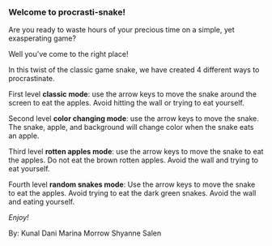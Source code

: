 ### Welcome to procrasti-snake!

Are you ready to waste hours of your precious time on a simple, yet exasperating game? 

Well you've come to the right place!

In this twist of the classic game snake, we have created 4 different ways to procrastinate.

First level **classic mode**:
use the arrow keys to move the snake around the screen to eat the apples. Avoid hitting the wall or trying to eat yourself.

Second level **color changing mode**:
use the arrow keys to move the snake. The snake, apple, and background will change color when the snake eats an apple.

Third level **rotten apples mode**:
use the arrow keys to move the snake to eat the apples. Do not eat the brown rotten apples. Avoid the wall and trying to eat yourself.

Fourth level **random snakes mode**:
Use the arrow keys to move the snake to eat the apples. Avoid trying to eat the dark green snakes. Avoid the wall and eating yourself.

*Enjoy!*

By: 
Kunal Dani
Marina Morrow
Shyanne Salen
